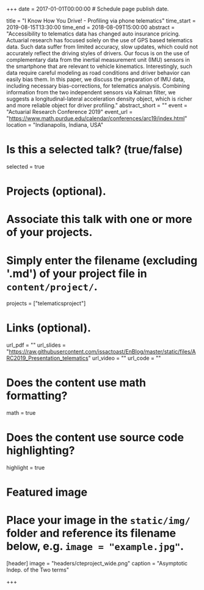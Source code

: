 +++
date = 2017-01-01T00:00:00  # Schedule page publish date.

title = "I Know How You Drive! - Profiling via phone telematics"
time_start = 2019-08-15T13:30:00
time_end = 2018-08-09T15:00:00
abstract = "Accessibility to telematics data has changed auto insurance pricing. Actuarial research has focused solely on the use of GPS based telematics data. Such data suffer from limited accuracy, slow updates, which could not accurately reflect the driving styles of drivers. Our focus is on the use of complementary data from the inertial measurement unit (IMU) sensors in the smartphone that are relevant to vehicle kinematics. Interestingly, such data require careful modeling as road conditions and driver behavior can easily bias them. In this paper, we discuss the preparation of IMU data, including necessary bias-corrections, for telematics analysis. Combining information from the two independent sensors via Kalman filter, we suggests a longitudinal-lateral acceleration density object, which is richer and more reliable object for driver profiling."
abstract_short = ""
event = "Actuarial Research Conference 2019"
event_url = "https://www.math.purdue.edu/calendar/conferences/arc19/index.html"
location = "Indianapolis, Indiana, USA"

# Is this a selected talk? (true/false)
selected = true

# Projects (optional).
#   Associate this talk with one or more of your projects.
#   Simply enter the filename (excluding '.md') of your project file in `content/project/`.
projects = ["telematicsproject"]

# Links (optional).
url_pdf = ""
url_slides = "https://raw.githubusercontent.com/issactoast/EnBlog/master/static/files/ARC2019_Presentation_telematics"
url_video = ""
url_code = ""

# Does the content use math formatting?
math = true

# Does the content use source code highlighting?
highlight = true

# Featured image
# Place your image in the `static/img/` folder and reference its filename below, e.g. `image = "example.jpg"`.
[header]
image = "headers/cteproject_wide.png"
caption = "Asymptotic Indep. of the Two terms"

+++
